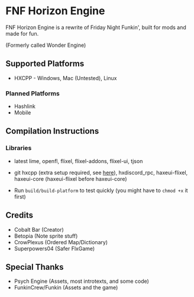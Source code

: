 # FNF Horizon Engine

FNF Horizon Engine is a rewrite of Friday Night Funkin', built for mods and made for fun.

(Formerly called Wonder Engine)

## Supported Platforms

- HXCPP - Windows, Mac (Untested), Linux

### Planned Platforms

- Hashlink
- Mobile

## Compilation Instructions

### Libraries

- latest lime, openfl, flixel, flixel-addons, flixel-ui, tjson

- git hxcpp (extra setup required, see [here](https://github.com/HaxeFoundation/hxcpp)), hxdiscord_rpc, haxeui-flixel, haxeui-core (haxeui-flixel before haxeui-core)

- Run `build/build-platform` to test quickly (you might have to `chmod +x` it first)

## Credits

- Cobalt Bar (Creator)
- Betopia (Note sprite stuff)
- CrowPlexus (Ordered Map/Dictionary)
- Superpowers04 (Safer FlxGame)

## Special Thanks

- Psych Engine (Assets, most introtexts, and some code)
- FunkinCrew/Funkin (Assets and the game)
